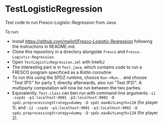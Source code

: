 # TestLogisticRegression

Test code to run Fresco-Logistic-Regression from Java.

To run:

- Install https://github.com/meilof/Fresco-Logistic-Regression following the instructions in README.md.
- Clone this repository in a directory alongside ``fresco`` and ``Fresco-Logistic-Regression``.
- Open ``TestLogisticRegression.iml`` with IntelliJ
- The interesting part is in ``Test.java``, which contains code to run a FRESCO program specificed as a Kotlin coroutine
- To run this using the SPDZ runtime, chooce ``Run->Run..`` and choose "Test (P1)" for party 1; directly afterwards, also run "Test (P2)".
  A  multiparty computation will now be run between the two parties.
- Equivalently. ``Test.class`` can ben run with command-line arguments
  ``-i1 -sspdz -p1:localhost:9001 -p2:localhost:9002 -D spdz.preprocessingStrategy=dummy -D spdz.maxBitLength=128`` (for player 1); and
  ``-i2 -sspdz -p1:localhost:9001 -p2:localhost:9002 -D spdz.preprocessingStrategy=dummy -D spdz.maxBitLength=128`` (for player 2).

